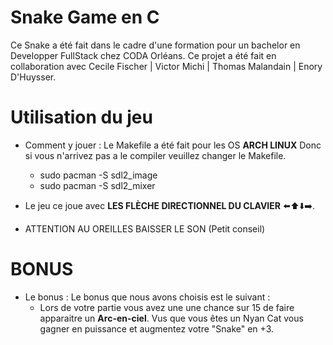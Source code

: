 # Snake Game en C 

Ce Snake a été fait dans le cadre d'une formation pour un bachelor en Developper FullStack chez CODA Orléans.
Ce projet a été fait en collaboration avec Cecile Fischer | Victor Michi | Thomas Malandain | Enory D'Huysser.


# Utilisation du jeu

- Comment y jouer : 
  Le Makefile a été fait pour les OS **ARCH LINUX** Donc si vous n'arrivez pas a le compiler veuillez changer le Makefile.
  
  - sudo pacman -S sdl2_image
  - sudo pacman -S sdl2_mixer


- Le jeu ce joue avec ****LES FLÈCHE DIRECTIONNEL DU CLAVIER**** ⬅️⬆️⬇️➡️.
- ATTENTION AU OREILLES BAISSER LE SON (Petit conseil)


# BONUS 

- Le bonus :
  Le bonus que nous avons choisis est le suivant : 
    - Lors de votre partie vous avez une une chance sur 15 de faire apparaitre un **Arc-en-ciel**. 
      Vus que vous êtes un Nyan Cat vous gagner en puissance et augmentez votre "Snake" en +3. 
